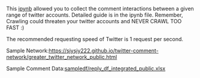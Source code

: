 This [ipynb](https://github.com/sjysjy222/twitter-comment-network/blob/main/tweet_crawler_v2_release.ipynb) allowed you to collect the comment interactions between a given range of twitter accounts.
Detailed guide is in the ipynb file.
Remember, Crawling could threaten your twitter accounts and NEVER CRAWL TOO FAST :)

The recommended requesting speed of Twitter is 1 request per second.

Sample Network:https://sjysjy222.github.io/twitter-comment-network/greater_twitter_network_public.html

Sample Comment Data:[sampledf/reply_df_integrated_public.xlsx](https://github.com/sjysjy222/twitter-comment-network/blob/main/sampledf/reply_df_integrated_public.xlsx)
